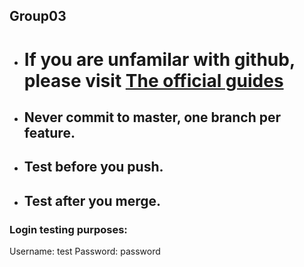 ## Group03
- # If you are unfamilar with github, please visit [The official guides](http://guides.github.com/)
- ## Never commit to master, one branch per feature.
- ## Test before you push.
- ## Test after you merge.



###  Login testing purposes:

Username: test
Password: password